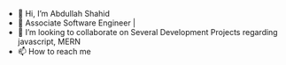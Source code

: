 - 👋 Hi, I’m Abdullah Shahid
- 👀 Associate Software Engineer | 
- 💞️ I’m looking to collaborate on Several Development Projects regarding javascript, MERN 
- 📫 How to reach me 

<!---
abdul32150/abdul32150 is a ✨ special ✨ repository because its `README.md` (this file) appears on your GitHub profile.
You can click the Preview link to take a look at your changes.
--->
